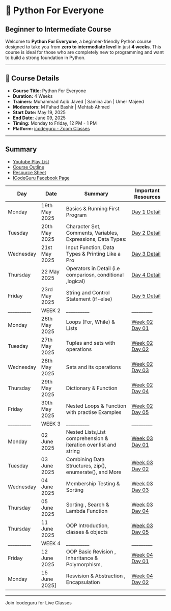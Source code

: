 # 🐍 Python For Everyone  
## Beginner to Intermediate Course

Welcome to **Python For Everyone**, a beginner-friendly Python course designed to take you from **zero to intermediate level** in just **4 weeks**. This course is ideal for those who are completely new to programming and want to build a strong foundation in Python.

---

## 📘 Course Details

- **Course Title:** Python For Everyone  
- **Duration:** 4 Weeks  
- **Trainers:** Muhammad Aqib Javed | Samina Jan | Umer Majeed  
- **Moderators:** M Fahad Bashir |  Mehtab Ahmed  
- **Start Date:** May 19, 2025  
- **End Date:** June 09, 2025  
- **Timing:** Monday to Friday, 12 PM - 1 PM  
- **Platform:** [icodeguru - Zoom Classes](https://icodeguru.com)

---
Summary
--------
* [Youtube Play List](https://youtube.com/playlist?list=PLAIRSMdFhzoKg8KZ5zIbH64wtV8bhshfT&si=H5yTKkYCQ8nGCJSy)
* [Course Outline](https://docs.google.com/document/d/1H8JPEUBhrBX83VZbKR4VXVPikYoTMA5-7BYeYFLI3YQ/edit?tab=t.0#heading=h.7yu0y8c9omva)
* [Resource Sheet](https://docs.google.com/spreadsheets/d/1MOHfhPVkqtoYNnDvMVxj_tXuYEdQWkZpoIhddt3dFIo/edit?gid=0#gid=0)
* [ICodeGuru Facebook Page](https://www.facebook.com/iCodeguru)


Day  |Date | Summary | Important Resources
---------|---------|-----------|--------|
 Monday| 19th May 2025 | Basics & Running First Program | [Day 1 Detail](./Week%2001%20Day%2001/W1-D1-Basic-and-intro-Python-for-Everyone.pdf) |
 |Tuesday | 20th May 2025 | Character Set, Comments, Variables, Expressions, Data Types: | [Day 2 Detail](./week%2001%20Day%2002.ipynb) |
 |Wednesday | 21st May 2025 | Input Function, Data Types & Printing Like a Pro | [Day 3 Detail](./week%2001%20Day%2003.ipynb) | 
 Thursday | 22 May 2025 | Operators in Detail (i.e compariosn, conditional ,logical) | [Day 4 Detail](./week%2001%20Day%2004.ipynb)|
 |Friday | 23rd May 2025 | String and Control Statement (if-else) | [Day 5 Detail ](./week%2001%20Day%2005.ipynb)|
 |__________|WEEK 2 |__________|_________|________|
 |Monday | 26th May 2025 | Loops (For, While) & Lists | [Week 02 Day 01](./Week%2002%20Day%2001.ipynb)|
 |Tuesday | 27th May 2025 | Tuples and sets with operations | [Week 02 Day 02](./week%2001%20Day%2002.ipynb)|
 |Wednesday | 28th May 2025 | Sets and its operations| [Week 02 Day 03 ](./Week%2002%20Day%2003.ipynb)|
 |Thursday | 29th May 2025 | Dictionary & Function| [Week 02 Day 04](./Week%2002%20Day%2004.ipynb)|
 |Friday | 30th May 2025 | Nested Loops & Function with practise Examples | [Week 02 Day 05](./Week%2002%20Day%2005.ipynb)
  |__________|WEEK 3 |__________|_________|________|
|Monday | 02 June 2025 | Nested Lists,List comprehension & iteration over list and string | [Week 03 Day 01](./Week%2003%20Day%2001.ipynb)
| Tuesday | 03 June 2025 | Combining Data Structures, zip(), enumerate(), and More | [Week 03 Day 02](./Week%2003%20Day%2002.ipynb)| 
|Wednesday | 04 June 2025 | Membership Testing & Sorting | [Week 03 Day 03 ](./Week%2003%20Day%2003.ipynb) | 
| Thursday | 05 June 2025 | Sorting , Search & Lambda Function | [Week 03 Day 04](./Week%2003%20Day%2004.ipynb) |
|Thursday | 11 June 2025 | OOP Introduction, classes & objects | [Week 03 Day 05](./Week%2003%20Day%2005.ipynb) |
  |__________|WEEK 4 |__________|_________|________| 
|Friday | 12 June 2025 | OOP Basic Revision , Inheritance & Polymorphism, | [Week 04 Day 01](./Week%2004%20Day%2001.ipynb)|
Monday | 15 June 2025] | Resvision & Abstraction , Encapsulation  | [Week 04 Day 02](./Week%2004%20Day%2002.ipynb) | 
---


Join Icodeguru for Live Classes 
